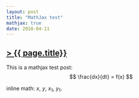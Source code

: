 ```yaml
---
layout: post
title: "MathJax test"
mathjax: true
date: 2018-04-11
---
```


## [> {{ page.title}}](https://caesoma.github.io/archive/paginator.html)

This is a mathjax test post:
$$
\frac{dx}{dt} = f(x)
$$

inline math: $x$, $y$, $x_1$, $y_1$.
